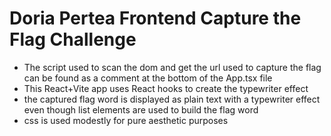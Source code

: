 # Doria Pertea Frontend Capture the Flag Challenge

- The script used to scan the dom and get the url used to capture the flag can be found as a comment at the bottom of the App.tsx file
- This React+Vite app uses React hooks to create the typewriter effect
- the captured flag word is displayed as plain text with a typewriter effect even though list elements are used to build the flag word
- css is used modestly for pure aesthetic purposes
